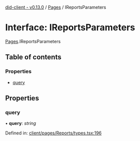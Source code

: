 [did-client - v0.13.0](../README.md) / [Pages](../modules/pages.md) / IReportsParameters

# Interface: IReportsParameters

[Pages](../modules/pages.md).IReportsParameters

## Table of contents

### Properties

- [query](pages.ireportsparameters.md#query)

## Properties

### query

• **query**: *string*

Defined in: [client/pages/Reports/types.tsx:196](https://github.com/Puzzlepart/did/blob/dev/client/pages/Reports/types.tsx#L196)
